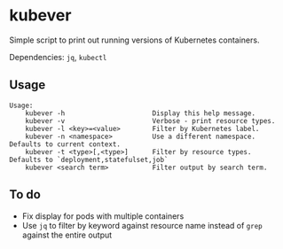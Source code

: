 # kubever
Simple script to print out running versions of Kubernetes containers.

Dependencies: `jq`, `kubectl`

## Usage
```
Usage:
    kubever -h                      Display this help message.
    kubever -v                      Verbose - print resource types.
    kubever -l <key>=<value>        Filter by Kubernetes label.
    kubever -n <namespace>          Use a different namespace.  Defaults to current context.
    kubever -t <type>[,<type>]      Filter by resource types.  Defaults to `deployment,statefulset,job`
    kubever <search term>           Filter output by search term.
```


## To do
- Fix display for pods with multiple containers
- Use `jq` to filter by keyword against resource name instead of `grep` against the entire output
